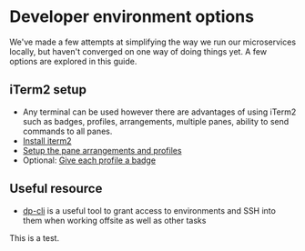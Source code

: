 # Developer environment options

We've made a few attempts at simplifying the way we run our microservices locally, but haven't converged on one way of doing things yet. A few options are explored in this guide.

## iTerm2 setup

- Any terminal can be used however there are advantages of using iTerm2 such as badges, profiles, arrangements, multiple panes, ability to send commands to all panes.
- [Install iterm2](https://www.iterm2.com/)
- [Setup the pane arrangements and profiles](https://blog.andrewray.me/how-to-create-custom-iterm2-window-arrangments/)
- Optional: [Give each profile a badge](https://www.iterm2.com/documentation-badges.html)

## Useful resource

- [dp-cli](https://github.com/ONSdigital/dp-cli) is a useful tool to grant access to environments and SSH into them when working offsite as well as other tasks


This is a test.
